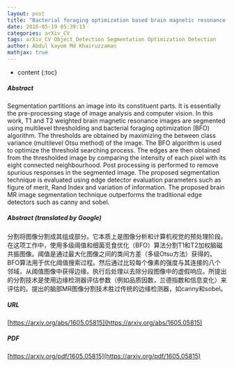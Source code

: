 ```yaml
---
layout: post
title: "Bacterial foraging optimization based brain magnetic resonance image segmentation"
date: 2016-05-19 05:39:13
categories: arXiv_CV
tags: arXiv_CV Object_Detection Segmentation Optimization Detection
author: Abdul kayom Md Khairuzzaman
mathjax: true
---
```


* content
{:toc}

##### Abstract
Segmentation partitions an image into its constituent parts. It is essentially the pre-processing stage of image analysis and computer vision. In this work, T1 and T2 weighted brain magnetic resonance images are segmented using multilevel thresholding and bacterial foraging optimization (BFO) algorithm. The thresholds are obtained by maximizing the between class variance (multilevel Otsu method) of the image. The BFO algorithm is used to optimize the threshold searching process. The edges are then obtained from the thresholded image by comparing the intensity of each pixel with its eight connected neighbourhood. Post processing is performed to remove spurious responses in the segmented image. The proposed segmentation technique is evaluated using edge detector evaluation parameters such as figure of merit, Rand Index and variation of information. The proposed brain MR image segmentation technique outperforms the traditional edge detectors such as canny and sobel.

##### Abstract (translated by Google)
分割将图像分割成其组成部分。它本质上是图像分析和计算机视觉的预处理阶段。在这项工作中，使用多级阈值和细菌觅食优化（BFO）算法分割T1和T2加权脑磁共振图像。阈值是通过最大化图像之间的类间方差（多级Otsu方法）获得的。 BFO算法用于优化阈值搜索过程。然后通过比较每个像素的强度与其连接的八个邻域，从阈值图像中获得边缘。执行后处理以去除分段图像中的虚假响应。所提出的分割技术是使用边缘检测器评估参数（例如品质因数，兰德指数和信息变化）来评估的。提出的脑部MR图像分割技术胜过传统的边缘检测器，如canny和sobel。

##### URL
[https://arxiv.org/abs/1605.05815](https://arxiv.org/abs/1605.05815)

##### PDF
[https://arxiv.org/pdf/1605.05815](https://arxiv.org/pdf/1605.05815)

